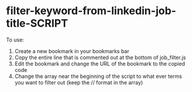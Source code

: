 # filter-keyword-from-linkedin-job-title-SCRIPT

To use:
1. Create a new bookmark in your bookmarks bar
2. Copy the entire line that is commented out at the bottom of job_filter.js
3. Edit the bookmark and change the URL of the bookmark to the copied code
4. Change the array near the beginning of the script to what ever terms you want to filter out (keep the /<filter>/ format in the array)
